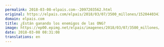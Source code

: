```yaml
---
permalink: 2018-03-08-elpais.com--2097203562.html
original: https://elpais.com/elpais/2018/03/07/3500_millones/1520440343_080367.html#?ref=rss&format=simple&link=link
domain: elpais.com
title: ¿Están ganando los enemigos de las ONG?
image: https://ep00.epimg.net/elpais/imagenes/2018/03/07/3500_millones/1520440343_080367_1520442146_rrss_normal.jpg
date: 2018-03-08 08:31:08
translations: en
---
```


